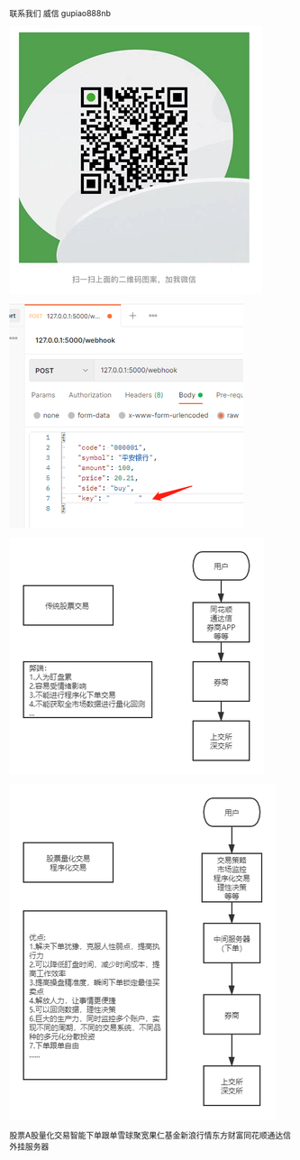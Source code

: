 
  联系我们  威信 gupiao888nb


![Image text](https://raw.githubusercontent.com/ak4stock/ths_tdx_stock_xueqiu_guoren/main/contact.png)  


![Image text](https://raw.githubusercontent.com/ak4stock/ths_tdx_stock_xueqiu_guoren/main/xiadan.png)    

![Image text](https://github.com/ak4stock/ths_tdx_stock_xueqiu_guoren/raw/main/order1.png)  

![Image text](https://github.com/ak4stock/ths_tdx_stock_xueqiu_guoren/raw/main/order2.png)



  
  
股票A股量化交易智能下单跟单雪球聚宽果仁基金新浪行情东方财富同花顺通达信外挂服务器
